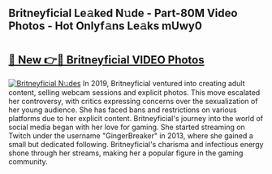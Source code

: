 ## Britneyficial Le𝚊ked N𝚞de - Part-80M Video Photos - Hot Onlyf𝚊ns Le𝚊ks mUwy0

# <h2><a href="http://ac28200.deff.icu/?id=Britneyficial">🔗 New 👉🔴 Britneyficial VIDEO Photos</a></h2>

[![Britneyficial N𝚞des](https://i.imgur.com/rIISA9y.gif)](http://ac28200.deff.icu/?id=Britneyficial)
In 2019, Britneyficial ventured into creating adult content, selling webcam sessions and explicit photos. This move escalated her controversy, with critics expressing concerns over the sexualization of her young audience. She has faced bans and restrictions on various platforms due to her explicit content. Britneyficial's journey into the world of social media began with her love for gaming. She started streaming on Twitch under the username "GingerBreaker" in 2013, where she gained a small but dedicated following. Britneyficial's charisma and infectious energy shone through her streams, making her a popular figure in the gaming community.
